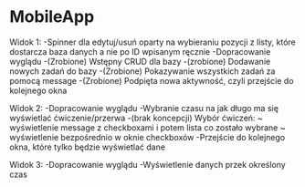 # MobileApp

Widok 1:
-Spinner dla edytuj/usuń oparty na wybieraniu pozycji z listy, które dostarcza baza danych a nie po ID wpisanym ręcznie
-Dopracowanie wyglądu
-(Zrobione) Wstępny CRUD dla bazy
-(zrobione) Dodawanie nowych zadań do bazy
-(Zrobione) Pokazywanie wszystkich zadań za pomocą message
-(Zrobione) Podpięta nowa aktywność, czyli przejście do kolejnego okna

Widok 2:
-Dopracowanie wyglądu
-Wybranie czasu na jak długo ma się wyświetlać ćwiczenie/przerwa
-(brak koncepcji) Wybór ćwiczeń: 
      ~ wyświetlenie message z checkboxami i potem lista co zostało wybrane
      ~ wyświetlenie bezpośrednio w oknie checkboxów
-Przejście do kolejnego okna, które tylko będzie wyświetlać dane

Widok 3:
-Dopracowanie wyglądu
-Wyświetlenie danych przek określony czas
